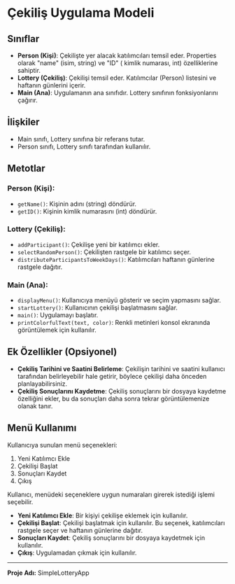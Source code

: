 # Çekiliş Uygulama Modeli

## Sınıflar

- **Person (Kişi)**: Çekilişte yer alacak katılımcıları temsil eder. Properties olarak "name" (isim, string) ve "ID" (
  kimlik numarası, int) özelliklerine sahiptir.
- **Lottery (Çekiliş)**: Çekilişi temsil eder. Katılımcılar (Person) listesini ve haftanın günlerini içerir.
- **Main (Ana)**: Uygulamanın ana sınıfıdır. Lottery sınıfının fonksiyonlarını çağırır.

## İlişkiler

- Main sınıfı, Lottery sınıfına bir referans tutar.
- Person sınıfı, Lottery sınıfı tarafından kullanılır.

## Metotlar

### Person (Kişi):

- `getName()`: Kişinin adını (string) döndürür.
- `getID()`: Kişinin kimlik numarasını (int) döndürür.

### Lottery (Çekiliş):

- `addParticipant()`: Çekilişe yeni bir katılımcı ekler.
- `selectRandomPerson()`: Çekilişten rastgele bir katılımcı seçer.
- `distributeParticipantsToWeekDays()`: Katılımcıları haftanın günlerine rastgele dağıtır.

### Main (Ana):

- `displayMenu()`: Kullanıcıya menüyü gösterir ve seçim yapmasını sağlar.
- `startLottery()`: Kullanıcının çekilişi başlatmasını sağlar.
- `main()`: Uygulamayı başlatır.
- `printColorfulText(text, color)`: Renkli metinleri konsol ekranında görüntülemek için kullanılır.

## Ek Özellikler (Opsiyonel)

- **Çekiliş Tarihini ve Saatini Belirleme**: Çekilişin tarihini ve saatini kullanıcı tarafından belirleyebilir hale
  getirir, böylece çekilişi daha önceden planlayabilirsiniz.
- **Çekiliş Sonuçlarını Kaydetme**: Çekiliş sonuçlarını bir dosyaya kaydetme özelliğini ekler, bu da sonuçları daha
  sonra tekrar görüntülemenize olanak tanır.

## Menü Kullanımı

Kullanıcıya sunulan menü seçenekleri:

1. Yeni Katılımcı Ekle
2. Çekilişi Başlat
3. Sonuçları Kaydet
4. Çıkış

Kullanıcı, menüdeki seçeneklere uygun numaraları girerek istediği işlemi seçebilir.

- **Yeni Katılımcı Ekle**: Bir kişiyi çekilişe eklemek için kullanılır.
- **Çekilişi Başlat**: Çekilişi başlatmak için kullanılır. Bu seçenek, katılımcıları rastgele seçer ve haftanın
  günlerine dağıtır.
- **Sonuçları Kaydet**: Çekiliş sonuçlarını bir dosyaya kaydetmek için kullanılır.
- **Çıkış**: Uygulamadan çıkmak için kullanılır.

---

**Proje Adı:** SimpleLotteryApp
